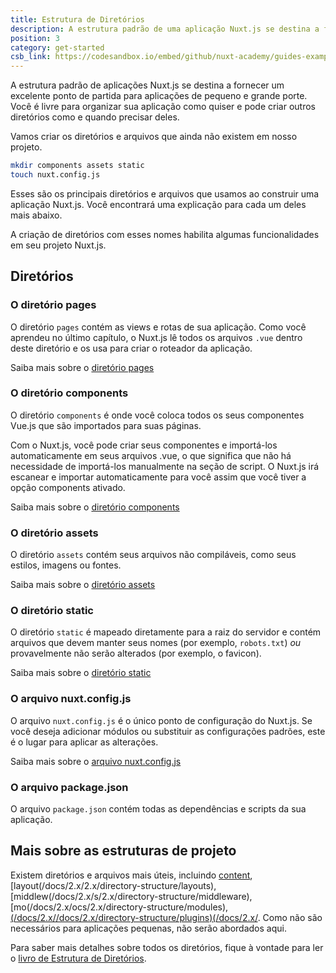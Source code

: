 ```yaml
---
title: Estrutura de Diretórios
description: A estrutura padrão de uma aplicação Nuxt.js se destina a fornecer um excelente ponto de partida para aplicações de pequeno e grande porte. Você é livre para organizar seu aplicativo como quiser e pode criar outros diretórios como e quando precisar deles.
position: 3
category: get-started
csb_link: https://codesandbox.io/embed/github/nuxt-academy/guides-examples/tree/master/01_get_started/03_directory_structure?fontsize=14&hidenavigation=1&theme=dark
---
```


A estrutura padrão de aplicações Nuxt.js se destina a fornecer um excelente ponto de partida para aplicações de pequeno e grande porte. Você é livre para organizar sua aplicação como quiser e pode criar outros diretórios como e quando precisar deles.

Vamos criar os diretórios e arquivos que ainda não existem em nosso projeto.

```bash
mkdir components assets static
touch nuxt.config.js
```

Esses são os principais diretórios e arquivos que usamos ao construir uma aplicação Nuxt.js. Você encontrará uma explicação para cada um deles mais abaixo.

<base-alert type="info">

A criação de diretórios com esses nomes habilita algumas funcionalidades em seu projeto Nuxt.js.

</base-alert>

## Diretórios

### O diretório pages

O diretório `pages` contém as views e rotas de sua aplicação. Como você aprendeu no último capítulo, o Nuxt.js lê todos os arquivos `.vue` dentro deste diretório e os usa para criar o roteador da aplicação.

<base-alert type="next">

Saiba mais sobre o [diretório pages](/docs/2.x/directory-structure/pages)

</base-alert>

### O diretório components

O diretório `components` é onde você coloca todos os seus componentes Vue.js que são importados para suas páginas.

Com o Nuxt.js, você pode criar seus componentes e importá-los automaticamente em seus arquivos .vue, o que significa que não há necessidade de importá-los manualmente na seção de script. O Nuxt.js irá escanear e importar automaticamente para você assim que você tiver a opção components ativado.

<base-alert type="next">

Saiba mais sobre o [diretório components](/docs/2.x/directory-structure/components)

</base-alert>

### O diretório assets

O diretório `assets` contém seus arquivos não compiláveis, como seus estilos, imagens ou fontes.

<base-alert type="next">

Saiba mais sobre o [diretório assets](/docs/2.x/directory-structure/assets)

</base-alert>

### O diretório static

O diretório `static` é mapeado diretamente para a raiz do servidor e contém arquivos que devem manter seus nomes (por exemplo, `robots.txt`) _ou_ provavelmente não serão alterados (por exemplo, o favicon).

<base-alert type="next">

Saiba mais sobre o [diretório static](/docs/2.x/directory-structure/static)

</base-alert>

### O arquivo nuxt.config.js

O arquivo `nuxt.config.js` é o único ponto de configuração do Nuxt.js. Se você deseja adicionar módulos ou substituir as configurações padrões, este é o lugar para aplicar as alterações.

<base-alert type="next">

Saiba mais sobre o [arquivo nuxt.config.js](/docs/2.x/directory-structure/nuxt-config)

</base-alert>

### O arquivo package.json

O arquivo `package.json` contém todas as dependências e scripts da sua aplicação.

<app-modal>
  <code-sandbox  :src="csb_link"></code-sandbox>
</app-modal>

## Mais sobre as estruturas de projeto

Existem diretórios e arquivos mais úteis, incluindo [content](/docs/2.x/directory-structure/content), [layout(/docs/2.x/2.x/directory-structure/layouts), [middlew(/docs/2.x/s/2.x/directory-structure/middleware), [mo(/docs/2.x/ocs/2.x/directory-structure/modules), [(/docs/2.x//docs/2.x/directory-structure/plugins)(/docs/2.x/](/docs/2.x/directory-structure/store). Como não são necessários para aplicações pequenas, não serão abordados aqui.

<base-alert type="next">

Para saber mais detalhes sobre todos os diretórios, fique à vontade para ler o [livro de Estrutura de Diretórios](/docs/2.x/directory-structure/nuxt).

</base-alert>

